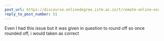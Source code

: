 ```yaml
---
post_url: https://discourse.onlinedegree.iitm.ac.in/t/remote-online-exam-tds-jan-2025/168832/59
reply_to_post_number: 51
---
```

Even I had this issue but it was given in question to round off so once rounded off, i would taken as correct